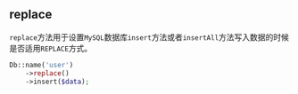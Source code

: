 ## replace

`replace`方法用于设置`MySQL`数据库`insert`方法或者`insertAll`方法写入数据的时候是否适用`REPLACE`方式。

```php
Db::name('user')
    ->replace()
    ->insert($data);
```



